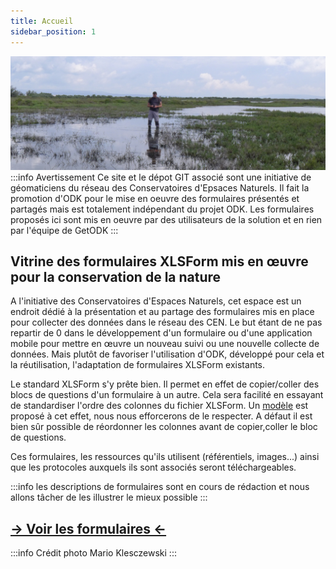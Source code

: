 ```yaml
---
title: Accueil
sidebar_position: 1
---
```

![](./ODK-CEN/fichiers/Suivi_herbiers_Guilhem_LdT_310518_MKlesczewski.JPG)
:::info Avertissement
Ce site et le dépot GIT associé sont une initiative de géomaticiens du réseau des Conservatoires d'Epsaces Naturels.
Il fait la promotion d'ODK pour le mise en oeuvre des formulaires présentés et partagés mais est totalement indépendant du projet ODK.
Les formulaires proposés ici sont mis en oeuvre par des utilisateurs de la solution et en rien par l'équipe de GetODK
:::
## Vitrine des formulaires XLSForm mis en œuvre pour la conservation de la nature

A l'initiative des Conservatoires d'Espaces Naturels, cet espace est un endroit dédié à la présentation et au partage des formulaires mis en place pour collecter des données dans le réseau des CEN.
Le but étant de ne pas repartir de 0 dans le développement d'un formulaire ou d'une application mobile pour mettre en œuvre un nouveau suivi ou une nouvelle collecte de données.
Mais plutôt de favoriser l'utilisation d'ODK, développé pour cela et la réutilisation, l'adaptation de formulaires XLSForm existants.

Le standard XLSForm s'y prête bien. Il permet en effet de copier/coller des blocs de questions d'un formulaire à un autre. Cela sera facilité en essayant de standardiser l'ordre des colonnes du fichier XLSForm.
Un [modèle](./docs/ODK-CEN/fichiers/template.xlsx) est proposé à cet effet, nous nous efforcerons de le respecter. A défaut il est bien sûr possible de réordonner les colonnes avant de copier,coller le bloc de questions.

Ces formulaires, les ressources qu'ils utilisent (référentiels, images...) ainsi que les protocoles auxquels ils sont associés seront téléchargeables.

:::info
les descriptions de formulaires sont en cours de rédaction et nous allons tâcher de les illustrer le mieux possible
:::


## [-> Voir les formulaires <-](./category/les-formulaires)


:::info Crédit photo 
Mario Klesczewski
:::
